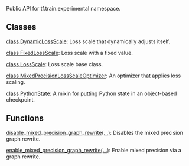 Public API for tf.train.experimental namespace.
## Classes
[class DynamicLossScale](https://tensorflow.google.cn/api_docs/python/tf/train/experimental/DynamicLossScale): Loss scale that dynamically adjusts itself.

[class FixedLossScale](https://tensorflow.google.cn/api_docs/python/tf/train/experimental/FixedLossScale): Loss scale with a fixed value.

[class LossScale](https://tensorflow.google.cn/api_docs/python/tf/train/experimental/LossScale): Loss scale base class.

[class MixedPrecisionLossScaleOptimizer](https://tensorflow.google.cn/api_docs/python/tf/compat/v1/train/experimental/MixedPrecisionLossScaleOptimizer): An optimizer that applies loss scaling.

[class PythonState](https://tensorflow.google.cn/api_docs/python/tf/train/experimental/PythonState): A mixin for putting Python state in an object-based checkpoint.

## Functions
[disable_mixed_precision_graph_rewrite(...)](https://tensorflow.google.cn/api_docs/python/tf/compat/v1/train/experimental/disable_mixed_precision_graph_rewrite): Disables the mixed precision graph rewrite.

[enable_mixed_precision_graph_rewrite(...)](https://tensorflow.google.cn/api_docs/python/tf/compat/v1/train/experimental/enable_mixed_precision_graph_rewrite): Enable mixed precision via a graph rewrite.

